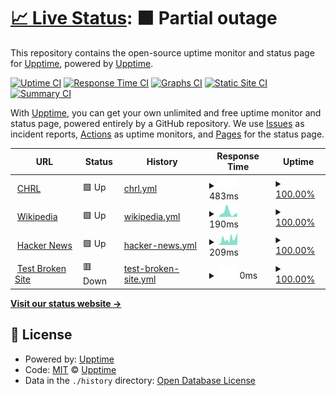 # [📈 Live Status](https://status.mesa.enterprises): <!--live status--> **🟧 Partial outage**

This repository contains the open-source uptime monitor and status page for [Upptime](https://upptime.js.org), powered by [Upptime](https://github.com/upptime/upptime).

[![Uptime CI](https://github.com/upptime/upptime/workflows/Uptime%20CI/badge.svg)](https://github.com/upptime/upptime/actions?query=workflow%3A%22Uptime+CI%22)
[![Response Time CI](https://github.com/upptime/upptime/workflows/Response%20Time%20CI/badge.svg)](https://github.com/upptime/upptime/actions?query=workflow%3A%22Response+Time+CI%22)
[![Graphs CI](https://github.com/upptime/upptime/workflows/Graphs%20CI/badge.svg)](https://github.com/upptime/upptime/actions?query=workflow%3A%22Graphs+CI%22)
[![Static Site CI](https://github.com/upptime/upptime/workflows/Static%20Site%20CI/badge.svg)](https://github.com/upptime/upptime/actions?query=workflow%3A%22Static+Site+CI%22)
[![Summary CI](https://github.com/upptime/upptime/workflows/Summary%20CI/badge.svg)](https://github.com/upptime/upptime/actions?query=workflow%3A%22Summary+CI%22)

With [Upptime](https://upptime.js.org), you can get your own unlimited and free uptime monitor and status page, powered entirely by a GitHub repository. We use [Issues](https://github.com/upptime/upptime/issues) as incident reports, [Actions](https://github.com/upptime/upptime/actions) as uptime monitors, and [Pages](https://status.mesa.enterprises) for the status page.

<!--start: status pages-->
<!-- This summary is generated by Upptime (https://github.com/upptime/upptime) -->
<!-- Do not edit this manually, your changes will be overwritten -->
<!-- prettier-ignore -->
| URL | Status | History | Response Time | Uptime |
| --- | ------ | ------- | ------------- | ------ |
| <img alt="" src="https://icons.duckduckgo.com/ip3/mesa.accesschrl.com.ico" height="13"> [CHRL](https://mesa.accesschrl.com) | 🟩 Up | [chrl.yml](https://github.com/mstofflett/chrlstatus/commits/HEAD/history/chrl.yml) | <details><summary><img alt="Response time graph" src="./graphs/chrl/response-time-week.png" height="20"> 483ms</summary><br><a href="https://status.mesa.enterprises/history/chrl"><img alt="Response time 445" src="https://img.shields.io/endpoint?url=https%3A%2F%2Fraw.githubusercontent.com%2Fmstofflett%2Fchrlstatus%2FHEAD%2Fapi%2Fchrl%2Fresponse-time.json"></a><br><a href="https://status.mesa.enterprises/history/chrl"><img alt="24-hour response time 560" src="https://img.shields.io/endpoint?url=https%3A%2F%2Fraw.githubusercontent.com%2Fmstofflett%2Fchrlstatus%2FHEAD%2Fapi%2Fchrl%2Fresponse-time-day.json"></a><br><a href="https://status.mesa.enterprises/history/chrl"><img alt="7-day response time 483" src="https://img.shields.io/endpoint?url=https%3A%2F%2Fraw.githubusercontent.com%2Fmstofflett%2Fchrlstatus%2FHEAD%2Fapi%2Fchrl%2Fresponse-time-week.json"></a><br><a href="https://status.mesa.enterprises/history/chrl"><img alt="30-day response time 430" src="https://img.shields.io/endpoint?url=https%3A%2F%2Fraw.githubusercontent.com%2Fmstofflett%2Fchrlstatus%2FHEAD%2Fapi%2Fchrl%2Fresponse-time-month.json"></a><br><a href="https://status.mesa.enterprises/history/chrl"><img alt="1-year response time 459" src="https://img.shields.io/endpoint?url=https%3A%2F%2Fraw.githubusercontent.com%2Fmstofflett%2Fchrlstatus%2FHEAD%2Fapi%2Fchrl%2Fresponse-time-year.json"></a></details> | <details><summary><a href="https://status.mesa.enterprises/history/chrl">100.00%</a></summary><a href="https://status.mesa.enterprises/history/chrl"><img alt="All-time uptime 99.10%" src="https://img.shields.io/endpoint?url=https%3A%2F%2Fraw.githubusercontent.com%2Fmstofflett%2Fchrlstatus%2FHEAD%2Fapi%2Fchrl%2Fuptime.json"></a><br><a href="https://status.mesa.enterprises/history/chrl"><img alt="24-hour uptime 100.00%" src="https://img.shields.io/endpoint?url=https%3A%2F%2Fraw.githubusercontent.com%2Fmstofflett%2Fchrlstatus%2FHEAD%2Fapi%2Fchrl%2Fuptime-day.json"></a><br><a href="https://status.mesa.enterprises/history/chrl"><img alt="7-day uptime 100.00%" src="https://img.shields.io/endpoint?url=https%3A%2F%2Fraw.githubusercontent.com%2Fmstofflett%2Fchrlstatus%2FHEAD%2Fapi%2Fchrl%2Fuptime-week.json"></a><br><a href="https://status.mesa.enterprises/history/chrl"><img alt="30-day uptime 100.00%" src="https://img.shields.io/endpoint?url=https%3A%2F%2Fraw.githubusercontent.com%2Fmstofflett%2Fchrlstatus%2FHEAD%2Fapi%2Fchrl%2Fuptime-month.json"></a><br><a href="https://status.mesa.enterprises/history/chrl"><img alt="1-year uptime 99.98%" src="https://img.shields.io/endpoint?url=https%3A%2F%2Fraw.githubusercontent.com%2Fmstofflett%2Fchrlstatus%2FHEAD%2Fapi%2Fchrl%2Fuptime-year.json"></a></details>
| <img alt="" src="https://icons.duckduckgo.com/ip3/en.wikipedia.org.ico" height="13"> [Wikipedia](https://en.wikipedia.org) | 🟩 Up | [wikipedia.yml](https://github.com/mstofflett/chrlstatus/commits/HEAD/history/wikipedia.yml) | <details><summary><img alt="Response time graph" src="./graphs/wikipedia/response-time-week.png" height="20"> 190ms</summary><br><a href="https://status.mesa.enterprises/history/wikipedia"><img alt="Response time 215" src="https://img.shields.io/endpoint?url=https%3A%2F%2Fraw.githubusercontent.com%2Fmstofflett%2Fchrlstatus%2FHEAD%2Fapi%2Fwikipedia%2Fresponse-time.json"></a><br><a href="https://status.mesa.enterprises/history/wikipedia"><img alt="24-hour response time 121" src="https://img.shields.io/endpoint?url=https%3A%2F%2Fraw.githubusercontent.com%2Fmstofflett%2Fchrlstatus%2FHEAD%2Fapi%2Fwikipedia%2Fresponse-time-day.json"></a><br><a href="https://status.mesa.enterprises/history/wikipedia"><img alt="7-day response time 190" src="https://img.shields.io/endpoint?url=https%3A%2F%2Fraw.githubusercontent.com%2Fmstofflett%2Fchrlstatus%2FHEAD%2Fapi%2Fwikipedia%2Fresponse-time-week.json"></a><br><a href="https://status.mesa.enterprises/history/wikipedia"><img alt="30-day response time 200" src="https://img.shields.io/endpoint?url=https%3A%2F%2Fraw.githubusercontent.com%2Fmstofflett%2Fchrlstatus%2FHEAD%2Fapi%2Fwikipedia%2Fresponse-time-month.json"></a><br><a href="https://status.mesa.enterprises/history/wikipedia"><img alt="1-year response time 222" src="https://img.shields.io/endpoint?url=https%3A%2F%2Fraw.githubusercontent.com%2Fmstofflett%2Fchrlstatus%2FHEAD%2Fapi%2Fwikipedia%2Fresponse-time-year.json"></a></details> | <details><summary><a href="https://status.mesa.enterprises/history/wikipedia">100.00%</a></summary><a href="https://status.mesa.enterprises/history/wikipedia"><img alt="All-time uptime 100.00%" src="https://img.shields.io/endpoint?url=https%3A%2F%2Fraw.githubusercontent.com%2Fmstofflett%2Fchrlstatus%2FHEAD%2Fapi%2Fwikipedia%2Fuptime.json"></a><br><a href="https://status.mesa.enterprises/history/wikipedia"><img alt="24-hour uptime 100.00%" src="https://img.shields.io/endpoint?url=https%3A%2F%2Fraw.githubusercontent.com%2Fmstofflett%2Fchrlstatus%2FHEAD%2Fapi%2Fwikipedia%2Fuptime-day.json"></a><br><a href="https://status.mesa.enterprises/history/wikipedia"><img alt="7-day uptime 100.00%" src="https://img.shields.io/endpoint?url=https%3A%2F%2Fraw.githubusercontent.com%2Fmstofflett%2Fchrlstatus%2FHEAD%2Fapi%2Fwikipedia%2Fuptime-week.json"></a><br><a href="https://status.mesa.enterprises/history/wikipedia"><img alt="30-day uptime 100.00%" src="https://img.shields.io/endpoint?url=https%3A%2F%2Fraw.githubusercontent.com%2Fmstofflett%2Fchrlstatus%2FHEAD%2Fapi%2Fwikipedia%2Fuptime-month.json"></a><br><a href="https://status.mesa.enterprises/history/wikipedia"><img alt="1-year uptime 100.00%" src="https://img.shields.io/endpoint?url=https%3A%2F%2Fraw.githubusercontent.com%2Fmstofflett%2Fchrlstatus%2FHEAD%2Fapi%2Fwikipedia%2Fuptime-year.json"></a></details>
| <img alt="" src="https://icons.duckduckgo.com/ip3/news.ycombinator.com.ico" height="13"> [Hacker News](https://news.ycombinator.com) | 🟩 Up | [hacker-news.yml](https://github.com/mstofflett/chrlstatus/commits/HEAD/history/hacker-news.yml) | <details><summary><img alt="Response time graph" src="./graphs/hacker-news/response-time-week.png" height="20"> 209ms</summary><br><a href="https://status.mesa.enterprises/history/hacker-news"><img alt="Response time 322" src="https://img.shields.io/endpoint?url=https%3A%2F%2Fraw.githubusercontent.com%2Fmstofflett%2Fchrlstatus%2FHEAD%2Fapi%2Fhacker-news%2Fresponse-time.json"></a><br><a href="https://status.mesa.enterprises/history/hacker-news"><img alt="24-hour response time 110" src="https://img.shields.io/endpoint?url=https%3A%2F%2Fraw.githubusercontent.com%2Fmstofflett%2Fchrlstatus%2FHEAD%2Fapi%2Fhacker-news%2Fresponse-time-day.json"></a><br><a href="https://status.mesa.enterprises/history/hacker-news"><img alt="7-day response time 209" src="https://img.shields.io/endpoint?url=https%3A%2F%2Fraw.githubusercontent.com%2Fmstofflett%2Fchrlstatus%2FHEAD%2Fapi%2Fhacker-news%2Fresponse-time-week.json"></a><br><a href="https://status.mesa.enterprises/history/hacker-news"><img alt="30-day response time 276" src="https://img.shields.io/endpoint?url=https%3A%2F%2Fraw.githubusercontent.com%2Fmstofflett%2Fchrlstatus%2FHEAD%2Fapi%2Fhacker-news%2Fresponse-time-month.json"></a><br><a href="https://status.mesa.enterprises/history/hacker-news"><img alt="1-year response time 336" src="https://img.shields.io/endpoint?url=https%3A%2F%2Fraw.githubusercontent.com%2Fmstofflett%2Fchrlstatus%2FHEAD%2Fapi%2Fhacker-news%2Fresponse-time-year.json"></a></details> | <details><summary><a href="https://status.mesa.enterprises/history/hacker-news">100.00%</a></summary><a href="https://status.mesa.enterprises/history/hacker-news"><img alt="All-time uptime 99.96%" src="https://img.shields.io/endpoint?url=https%3A%2F%2Fraw.githubusercontent.com%2Fmstofflett%2Fchrlstatus%2FHEAD%2Fapi%2Fhacker-news%2Fuptime.json"></a><br><a href="https://status.mesa.enterprises/history/hacker-news"><img alt="24-hour uptime 100.00%" src="https://img.shields.io/endpoint?url=https%3A%2F%2Fraw.githubusercontent.com%2Fmstofflett%2Fchrlstatus%2FHEAD%2Fapi%2Fhacker-news%2Fuptime-day.json"></a><br><a href="https://status.mesa.enterprises/history/hacker-news"><img alt="7-day uptime 100.00%" src="https://img.shields.io/endpoint?url=https%3A%2F%2Fraw.githubusercontent.com%2Fmstofflett%2Fchrlstatus%2FHEAD%2Fapi%2Fhacker-news%2Fuptime-week.json"></a><br><a href="https://status.mesa.enterprises/history/hacker-news"><img alt="30-day uptime 100.00%" src="https://img.shields.io/endpoint?url=https%3A%2F%2Fraw.githubusercontent.com%2Fmstofflett%2Fchrlstatus%2FHEAD%2Fapi%2Fhacker-news%2Fuptime-month.json"></a><br><a href="https://status.mesa.enterprises/history/hacker-news"><img alt="1-year uptime 99.91%" src="https://img.shields.io/endpoint?url=https%3A%2F%2Fraw.githubusercontent.com%2Fmstofflett%2Fchrlstatus%2FHEAD%2Fapi%2Fhacker-news%2Fuptime-year.json"></a></details>
| <img alt="" src="https://icons.duckduckgo.com/ip3/thissitedoesnotexist.koj.co.ico" height="13"> [Test Broken Site](https://thissitedoesnotexist.koj.co) | 🟥 Down | [test-broken-site.yml](https://github.com/mstofflett/chrlstatus/commits/HEAD/history/test-broken-site.yml) | <details><summary><img alt="Response time graph" src="./graphs/test-broken-site/response-time-week.png" height="20"> 0ms</summary><br><a href="https://status.mesa.enterprises/history/test-broken-site"><img alt="Response time 0" src="https://img.shields.io/endpoint?url=https%3A%2F%2Fraw.githubusercontent.com%2Fmstofflett%2Fchrlstatus%2FHEAD%2Fapi%2Ftest-broken-site%2Fresponse-time.json"></a><br><a href="https://status.mesa.enterprises/history/test-broken-site"><img alt="24-hour response time 0" src="https://img.shields.io/endpoint?url=https%3A%2F%2Fraw.githubusercontent.com%2Fmstofflett%2Fchrlstatus%2FHEAD%2Fapi%2Ftest-broken-site%2Fresponse-time-day.json"></a><br><a href="https://status.mesa.enterprises/history/test-broken-site"><img alt="7-day response time 0" src="https://img.shields.io/endpoint?url=https%3A%2F%2Fraw.githubusercontent.com%2Fmstofflett%2Fchrlstatus%2FHEAD%2Fapi%2Ftest-broken-site%2Fresponse-time-week.json"></a><br><a href="https://status.mesa.enterprises/history/test-broken-site"><img alt="30-day response time 0" src="https://img.shields.io/endpoint?url=https%3A%2F%2Fraw.githubusercontent.com%2Fmstofflett%2Fchrlstatus%2FHEAD%2Fapi%2Ftest-broken-site%2Fresponse-time-month.json"></a><br><a href="https://status.mesa.enterprises/history/test-broken-site"><img alt="1-year response time 0" src="https://img.shields.io/endpoint?url=https%3A%2F%2Fraw.githubusercontent.com%2Fmstofflett%2Fchrlstatus%2FHEAD%2Fapi%2Ftest-broken-site%2Fresponse-time-year.json"></a></details> | <details><summary><a href="https://status.mesa.enterprises/history/test-broken-site">100.00%</a></summary><a href="https://status.mesa.enterprises/history/test-broken-site"><img alt="All-time uptime 100.00%" src="https://img.shields.io/endpoint?url=https%3A%2F%2Fraw.githubusercontent.com%2Fmstofflett%2Fchrlstatus%2FHEAD%2Fapi%2Ftest-broken-site%2Fuptime.json"></a><br><a href="https://status.mesa.enterprises/history/test-broken-site"><img alt="24-hour uptime 100.00%" src="https://img.shields.io/endpoint?url=https%3A%2F%2Fraw.githubusercontent.com%2Fmstofflett%2Fchrlstatus%2FHEAD%2Fapi%2Ftest-broken-site%2Fuptime-day.json"></a><br><a href="https://status.mesa.enterprises/history/test-broken-site"><img alt="7-day uptime 100.00%" src="https://img.shields.io/endpoint?url=https%3A%2F%2Fraw.githubusercontent.com%2Fmstofflett%2Fchrlstatus%2FHEAD%2Fapi%2Ftest-broken-site%2Fuptime-week.json"></a><br><a href="https://status.mesa.enterprises/history/test-broken-site"><img alt="30-day uptime 100.00%" src="https://img.shields.io/endpoint?url=https%3A%2F%2Fraw.githubusercontent.com%2Fmstofflett%2Fchrlstatus%2FHEAD%2Fapi%2Ftest-broken-site%2Fuptime-month.json"></a><br><a href="https://status.mesa.enterprises/history/test-broken-site"><img alt="1-year uptime 100.00%" src="https://img.shields.io/endpoint?url=https%3A%2F%2Fraw.githubusercontent.com%2Fmstofflett%2Fchrlstatus%2FHEAD%2Fapi%2Ftest-broken-site%2Fuptime-year.json"></a></details>

<!--end: status pages-->

[**Visit our status website →**](https://status.mesa.enterprises)

## 📄 License

- Powered by: [Upptime](https://github.com/upptime/upptime)
- Code: [MIT](./LICENSE) © [Upptime](https://upptime.js.org)
- Data in the `./history` directory: [Open Database License](https://opendatacommons.org/licenses/odbl/1-0/)
